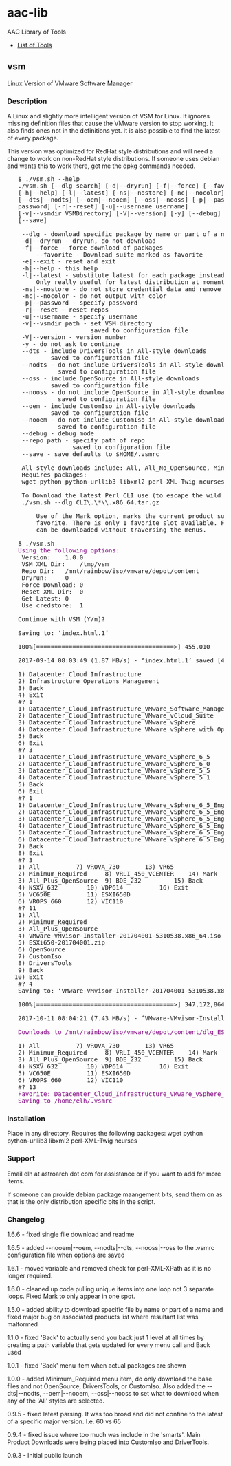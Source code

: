 # aac-lib
AAC Library of Tools

- <a href=https://github.com/Texiwill/aac-lib/tree/master/>List of Tools</a>

## vsm
Linux Version of VMware Software Manager

### Description
A Linux and slightly more intelligent version of VSM for Linux. It ignores
missing definition files that cause the VMware version to stop working. It
also finds ones not in the definitions yet. It is also possible to find
the latest of every package.

This version was optimized for RedHat style distributions and will need
a change to work on non-RedHat style distributions. If someone uses
debian and wants this to work there, get me the dpkg commands needed.

<pre>
   $ ./vsm.sh --help
   ./vsm.sh [--dlg search] [-d|--dryrun] [-f|--force] [--favorite] [-e|--exit]
   [-h|--help] [-l|--latest] [-ns|--nostore] [-nc|--nocolor]
   [--dts|--nodts] [--oem|--nooem] [--oss|--nooss] [-p|--password
   password] [-r|--reset] [-u|--username username] 
   [-v|--vsmdir VSMDirectory] [-V|--version] [-y] [--debug] [--repo repopath] 
   [--save]

	--dlg - download specific package by name or part of a name
	-d|--dryrun - dryrun, do not download
	-f|--force - force download of packages
        --favorite - Download suite marked as favorite
	-e|--exit - reset and exit
	-h|--help - this help
	-l|--latest - substitute latest for each package instead of listed
		Only really useful for latest distribution at moment
	-ns|--nostore - do not store credential data and remove if exists
	-nc|--nocolor - do not output with color
	-p|--password - specify password
	-r|--reset - reset repos
	-u|--username - specify username
	-v|--vsmdir path - set VSM directory
	                   saved to configuration file
	-V|--version - version number
	-y - do not ask to continue
	--dts - include DriversTools in All-style downloads
	        saved to configuration file
	--nodts - do not include DriversTools in All-style downloads
	          saved to configuration file
	--oss - include OpenSource in All-style downloads
	        saved to configuration file
	--nooss - do not include OpenSource in All-style downloads
	          saved to configuration file
	--oem - include CustomIso in All-style downloads
	        saved to configuration file
	--nooem - do not include CustomIso in All-style downloads
	          saved to configuration file
	--debug - debug mode
	--repo path - specify path of repo
	              saved to configuration file
	--save - save defaults to $HOME/.vsmrc

	All-style downloads include: All, All_No_OpenSource, Minimum_Required
	Requires packages:
	wget python python-urllib3 libxml2 perl-XML-Twig ncurses

	To Download the latest Perl CLI use (to escape the wild cards):
	./vsm.sh --dlg CLI\.\*\\.x86_64.tar.gz

        Use of the Mark option, marks the current product suite as the
        favorite. There is only 1 favorite slot available. Favorites
        can be downloaded without traversing the menus.

   $ ./vsm.sh
   <span style="color:purple">Using the following options:</span>
   	Version:	1.0.0
   	VSM XML Dir:	/tmp/vsm
   	Repo Dir:	/mnt/rainbow/iso/vmware/depot/content
   	Dryrun:		0
   	Force Download:	0
   	Reset XML Dir:	0
   	Get Latest:	0
   	Use credstore:	1
   
   Continue with VSM (Y/n)?
   
   Saving to: ‘index.html.1’
   
   100%[======================================>] 455,010     1.87MB/s   in 0.2s   
   
   2017-09-14 08:03:49 (1.87 MB/s) - ‘index.html.1’ saved [455010/455010]
   
   1) Datacenter_Cloud_Infrastructure
   2) Infrastructure_Operations_Management
   3) Back
   4) Exit
   #? 1
   1) Datacenter_Cloud_Infrastructure_VMware_Software_Manager
   2) Datacenter_Cloud_Infrastructure_VMware_vCloud_Suite
   3) Datacenter_Cloud_Infrastructure_VMware_vSphere
   4) Datacenter_Cloud_Infrastructure_VMware_vSphere_with_Operations_Management
   5) Back
   6) Exit
   #? 3
   1) Datacenter_Cloud_Infrastructure_VMware_vSphere_6_5
   2) Datacenter_Cloud_Infrastructure_VMware_vSphere_6_0
   3) Datacenter_Cloud_Infrastructure_VMware_vSphere_5_5
   4) Datacenter_Cloud_Infrastructure_VMware_vSphere_5_1
   5) Back
   6) Exit
   #? 1
   1) Datacenter_Cloud_Infrastructure_VMware_vSphere_6_5_English_Desktop
   2) Datacenter_Cloud_Infrastructure_VMware_vSphere_6_5_English_Enterprise
   3) Datacenter_Cloud_Infrastructure_VMware_vSphere_6_5_English_Enterprise_Plus
   4) Datacenter_Cloud_Infrastructure_VMware_vSphere_6_5_English_Essentials
   5) Datacenter_Cloud_Infrastructure_VMware_vSphere_6_5_English_Essentials_Plus
   6) Datacenter_Cloud_Infrastructure_VMware_vSphere_6_5_English_Standard
   7) Back
   8) Exit
   #? 3
   1) All		   7) VROVA_730		  13) VR65
   2) Minimum_Required	   8) VRLI_450_VCENTER	  14) Mark
   3) All_Plus_OpenSource  9) BDE_232		  15) Back
   4) NSXV_632		  10) VDP614		  16) Exit
   5) VC650E		  11) ESXI650D
   6) VROPS_660		  12) VIC110
   #? 11
   1) All
   2) Minimum_Required
   3) All_Plus_OpenSource
   4) VMware-VMvisor-Installer-201704001-5310538.x86_64.iso
   5) ESXi650-201704001.zip
   6) OpenSource
   7) CustomIso
   8) DriversTools
   9) Back
  10) Exit
   #? 4
   Saving to: ‘VMware-VMvisor-Installer-201704001-5310538.x86_64.iso’

   100%[======================================>] 347,172,864 7.70MB/s   in 45s  

   2017-10-11 08:04:21 (7.43 MB/s) - ‘VMware-VMvisor-Installer-201704001-5310538.x86_64.iso’ saved [347172864/347172864]

   <span style="color:purple">Downloads to /mnt/rainbow/iso/vmware/depot/content/dlg_ESXI65U1</span>
   
   1) All		   7) VROVA_730		  13) VR65
   2) Minimum_Required	   8) VRLI_450_VCENTER	  14) Mark
   3) All_Plus_OpenSource  9) BDE_232		  15) Back
   4) NSXV_632		  10) VDP614		  16) Exit
   5) VC650E		  11) ESXI650D
   6) VROPS_660		  12) VIC110
   #? 13
   <span style="color:purple">Favorite: Datacenter_Cloud_Infrastructure_VMware_vSphere_6_5_English_Enterprise_Plus
   Saving to /home/elh/.vsmrc</span>
</pre>

### Installation
Place in any directory. Requires the following packages:
	wget python python-urllib3 libxml2 perl-XML-Twig ncurses

### Support
Email elh at astroarch dot com for assistance or if you want to add
for more items.

If someone can provide debian package maangement bits, send them on as
that is the only distribution specific bits in the script.

### Changelog
1.6.6 - fixed single file download and readme

1.6.5 - added --nooem|--oem, --nodts|--dts, --nooss|--oss to the .vsmrc
configuration file when options are saved

1.6.1 - moved variable and removed check for perl-XML-XPath as it is no
longer required.

1.6.0 - cleaned up code pulling unique items into one loop not 3
separate loops. Fixed Mark to only appear in one spot.

1.5.0 - added ability to download specific file by name or part of a
name and fixed major bug on associated products list where resultant
list was malformed

1.1.0 - fixed 'Back' to actually send you back just 1 level at all times
by creating a path variable that gets updated for every menu call and
Back used

1.0.1 - fixed 'Back' menu item when actual packages are shown

1.0.0 - added Minimum_Required menu item, do only download the base files
and not OpenSource, DriversTools, or CustomIso. Also added the
--dts|--nodts, --oem|--nooem, --oss|--nooss to set what to download when
any of the 'All' styles are selected.

0.9.5 - fixed latest parsing. It was too broad and did not confine to
the latest of a specific major version. I.e. 60 vs 65

0.9.4 - fixed issue where too much was include in the 'smarts'. Main
Product Downloads were being placed into CustomIso and DriverTools.

0.9.3 - Initial public launch
